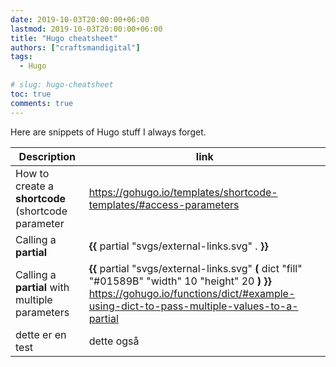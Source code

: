 ```yaml
---
date: 2019-10-03T20:00:00+06:00
lastmod: 2019-10-03T20:00:00+06:00
title: "Hugo cheatsheet"
authors: ["craftsmandigital"]
tags:
  - Hugo
  
# slug: hugo-cheatsheet
toc: true
comments: true
---
```


Here are snippets of Hugo stuff I always forget.





| Description                                        | link                                                         |
| -------------------------------------------------- | ------------------------------------------------------------ |
| How to create a **shortcode** (shortcode parameter | https://gohugo.io/templates/shortcode-templates/#access-parameters |
| Calling a **partial**                              | **{{** partial "svgs/external-links.svg" . **}}**            |
| Calling a **partial** with multiple parameters     | **{{** partial "svgs/external-links.svg" **(** dict "fill" "#01589B" "width" 10 "height" 20 **)** **}}**  https://gohugo.io/functions/dict/#example-using-dict-to-pass-multiple-values-to-a-partial |
|                                 dette er en test                   |                                  dette også                            |



<!--stackedit_data:
eyJwcm9wZXJ0aWVzIjoidGl0bGU6IHRlc3QgdGl0bGVcbmF1dG
hvcjogdGVzdCBhdXRob3JcbnRhZ3M6ICd0ZXN0LGhlc3QscGVz
dCdcbnN0YXR1czogZHJhZnRcbmRhdGU6ICcyMDE5LTEwLTAzJ1
xuZXh0ZW5zaW9uczpcbiAgcHJlc2V0OiBnZm1cbiIsImhpc3Rv
cnkiOlszNTQyNDU2NTQsODAyNzYyMTUzLDQ3MjYxNjMxN119
-->